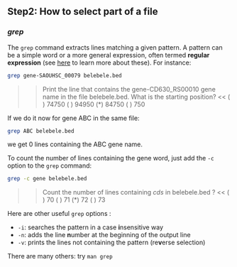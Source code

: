 ## Step2:  How to select part of a file

### *grep*

The `grep` command extracts lines matching a given pattern. 
A pattern can be a simple word or a more general expression, often termed **regular expression** (see [here](https://librarycarpentry.org/lc-data-intro/01-regular-expressions/) to learn more about these). 
For instance:

```bash
grep gene-SAOUHSC_00079 belebele.bed
```

>> Print the line that contains the gene-CD630_RS00010 gene name in the file belebele.bed. What is the starting position? <<
( ) 74750
( ) 94950
(*) 84750
( ) 750


If we do it now for gene ABC in the same file:

```bash
grep ABC belebele.bed
```

we get 0 lines containing the ABC gene name.

To count the number of lines containing the gene word, just add the `-c` option to the `grep` command:

```bash
grep -c gene belebele.bed
```

>> Count the number of lines containing *cds* in belebele.bed ? <<
( ) 70
( ) 71
(*) 72
( ) 73


Here are other useful `grep` options :
- `-i`: searches the pattern in a case **i**nsensitive way
- `-n`: adds the line **n**umber at the beginning of the output line
- `-v`: prints the lines not containing the pattern (re**v**erse selection)

There are many others: try `man grep`


